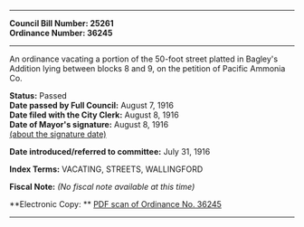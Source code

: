 * * * * *  
  
**Council Bill Number: [](#h0)[](#h2)25261**   
**Ordinance Number: 36245**  
  
* * * * *  
  
An ordinance vacating a portion of the 50-foot street platted in Bagley's Addition lying between blocks 8 and 9, on the petition of Pacific Ammonia Co.  
  
**Status:** Passed   
**Date passed by Full Council:** August 7, 1916   
**Date filed with the City Clerk:** August 8, 1916   
**Date of Mayor's signature:** August 8, 1916   
[(about the signature date)](/~public/approvaldate.htm)   
  
  
**Date introduced/referred to committee:** July 31, 1916   
  
**Index Terms:** VACATING, STREETS, WALLINGFORD  
  
**Fiscal Note:** *(No fiscal note available at this time)*  
  
**Electronic Copy: ** [PDF scan of Ordinance No. 36245](/~archives/Ordinances/Ord_36245.pdf)  
  
* * * * *  
